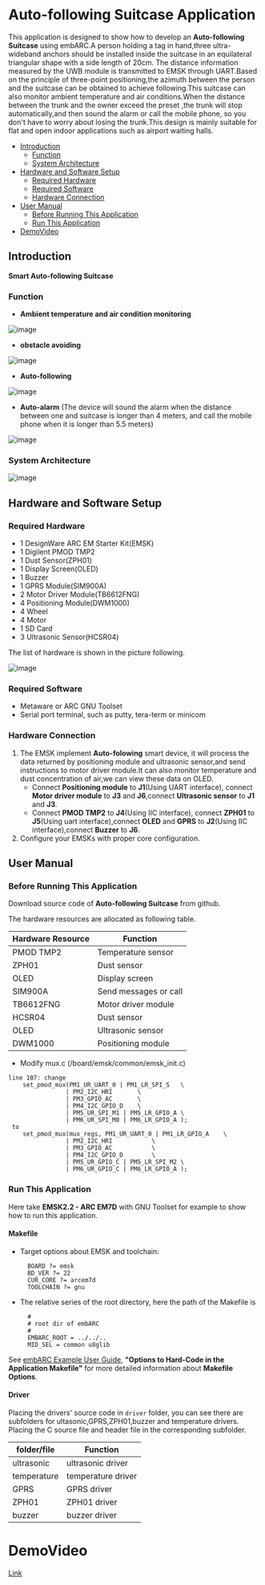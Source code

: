 # Auto-following Suitcase Application
This application is designed to show how to develop an **Auto-following Suitcase** using embARC.A person holding a tag in hand,three ultra-wideband anchors should be installed inside the suitcase in an equilateral triangular shape with a side length of 20cm. The distance information measured by the UWB module is transmitted to EMSK through UART.Based on the principle of three-point positioning,the azimuth between the person and the suitcase can be obtained to achieve following.This suitcase can also monitor ambient temperature and air conditions.When the distance between the trunk and the owner exceed the preset ,the trunk will stop automatically,and then sound the alarm or call the mobile phone, so you don't have to worry about losing the trunk.This design is mainly suitable for flat and open indoor applications such as airport waiting halls.

* [Introduction](#introduction)
	* [Function](#function)
	* [System Architecture](#system-architecture)
* [Hardware and Software Setup](#hardware-and-software-setup)
	* [Required Hardware](#required-hardware)
	* [Required Software](#required-software)
	* [Hardware Connection](#hardware-connection)
* [User Manual](#user-manual)
	* [Before Running This Application](#before-running-this-application)
	* [Run This Application](#run-this-application)
* [DemoVideo](#demovideo)

## Introduction
**Smart Auto-following Suitcase**

### Function

- **Ambient temperature and air condition monitoring**

![image](https://github.com/Mandywualmighty/Auto-following-Suitcase-Application/blob/master/doc/screenshots/Temperature%20and%20PM2.5%20monitoring.png   "Temperature and PM2.5 monitoring" )

- **obstacle avoiding**

![image](https://github.com/Mandywualmighty/Auto-following-Suitcase-Application/blob/master/doc/screenshots/obstacle%20avoiding.gif   "obstacle avoiding")

- **Auto-following** 

![image](https://github.com/Mandywualmighty/Auto-following-Suitcase-Application/blob/master/doc/screenshots/Auto%20following.gif "Auto-following")

- **Auto-alarm** (The device will sound the alarm when the distance between one and suitcase is longer than 4 meters, and call the mobile phone when it is longer than 5.5 meters)

![image](https://github.com/Mandywualmighty/Auto-following-Suitcase-Application/blob/master/doc/screenshots/Auto-alarm.gif)


### System Architecture

![image](https://github.com/Mandywualmighty/Auto-following-Suitcase-Application/blob/master/doc/screenshots/System%20architecture.png  "System architecture")

## Hardware and Software Setup
### Required Hardware
- 1 DesignWare ARC EM Starter Kit(EMSK)
- 1 Digilent PMOD TMP2
- 1 Dust Sensor(ZPH01)
- 1 Display Screen(OLED)
- 1 Buzzer
- 1 GPRS Module(SIM900A)
- 2 Motor Driver Module(TB6612FNG)
- 4 Positioning Module(DWM1000)
- 4 Wheel
- 4 Motor
- 1 SD Card
- 3 Ultrasonic Sensor(HCSR04)

The list of hardware is shown in the picture following. 

![image](https://github.com/Mandywualmighty/Auto-following-Suitcase-Application/blob/master/doc/screenshots/hardware.png)

### Required Software
- Metaware or ARC GNU Toolset
- Serial port terminal, such as putty, tera-term or minicom

### Hardware Connection
1. The EMSK implement **Auto-folowing** smart device, it will process the data returned by positioning module and ultrasonic sensor,and send instructions to motor driver module.It can also monitor temperature and dust concentration of air,we can view these data on OLED. 
   - Connect **Positioning module** to **J1**(Using UART interface), connect **Motor driver module** to **J3** and **J6**,connect **Ultrasonic sensor** to **J1** and **J3**.
   - Connect **PMOD TMP2** to **J4**(Using IIC interface), connect **ZPH01** to **J5**(Using uart interface),connect **OLED** and **GPRS** to **J2**(Using IIC interface),connect **Buzzer** to **J6**.
2. Configure your EMSKs with proper core configuration.

## User Manual
### Before Running This Application
Download source code of **Auto-following Suitcase** from github.

The hardware resources are allocated as following table.

|  Hardware Resource  |            Function                                           |
| ------------------- | ------------------------------------------------------------- |
|  PMOD TMP2          |        Temperature sensor                                     |
|  ZPH01              |        Dust sensor                                            |
|  OLED               |        Display screen                                         |
|  SIM900A            |        Send messages or call                                  |
|  TB6612FNG          |        Motor driver module                                    |
|  HCSR04             |        Dust sensor                                            |
|  OLED               |        Ultrasonic sensor                                      |
|  DWM1000            |        Positioning module                                     |

- Modify mux.c (/board/emsk/common/emsk_init.c)
```
line 107: change 
	set_pmod_mux(PM1_UR_UART_0 | PM1_LR_SPI_S	\
				| PM2_I2C_HRI		\
				| PM3_GPIO_AC		\
				| PM4_I2C_GPIO_D	\
				| PM5_UR_SPI_M1 | PM5_LR_GPIO_A	\
				| PM6_UR_SPI_M0 | PM6_LR_GPIO_A );
 to 
	set_pmod_mux(mux_regs, PM1_UR_UART_0 | PM1_LR_GPIO_A	\
				| PM2_I2C_HRI			\
				| PM3_GPIO_AC			\
				| PM4_I2C_GPIO_D		\
				| PM5_UR_GPIO_C | PM5_LR_SPI_M2	\
				| PM6_UR_GPIO_C | PM6_LR_GPIO_A );
```
### Run This Application

Here take **EMSK2.2 - ARC EM7D** with GNU Toolset for example to show how to run this application.

#### Makefile

- Target options about EMSK and toolchain:

		BOARD ?= emsk
		BD_VER ?= 22
		CUR_CORE ?= arcem7d
		TOOLCHAIN ?= gnu

- The relative series of the root directory, here the path of the Makefile is 

		#
		# root dir of embARC
		#
		EMBARC_ROOT = ../../..
		MID_SEL = common u8glib


See [ embARC Example User Guide][40], **"Options to Hard-Code in the Application Makefile"** for more detailed information about **Makefile Options**.

#### Driver

Placing the drivers' source code in `driver` folder, you can see there are subfolders for ultasonic,GPRS,ZPH01,buzzer and temperature drivers.
Placing the C source file and header file in the corresponding subfolder.

|  folder/file        |            Function           |
| ------------------- | ------------------------------|
|  ultrasonic         |       ultrasonic driver       |
|  temperature        |       temperature driver      |
|  GPRS               |       GPRS driver             |
|  ZPH01              |       ZPH01 driver            |
|  buzzer             |       buzzer driver           |


# DemoVideo

[Link](https://v.youku.com/v_show/id_XMzYyOTY0MjcwMA==.html?x&sharefrom=android&sharekey=47f57584b11aa1e3916e149dc1b044aa0)

[40]: http://embarc.org/embarc_osp/doc/embARC_Document/html/page_example.html   " embARC Example User Guide"

